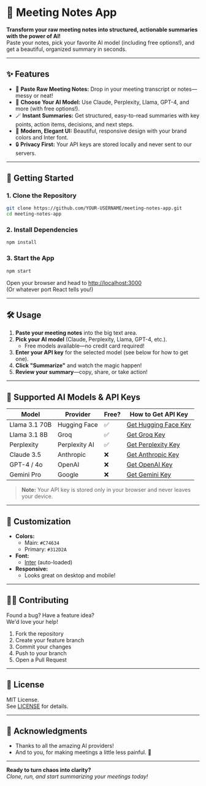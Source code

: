 # 📝 Meeting Notes App

**Transform your raw meeting notes into structured, actionable summaries with the power of AI!**  
Paste your notes, pick your favorite AI model (including free options!), and get a beautiful, organized summary in seconds.

---

## ✨ Features

- 🎤 **Paste Raw Meeting Notes:** Drop in your meeting transcript or notes—messy or neat!
- 🤖 **Choose Your AI Model:** Use Claude, Perplexity, Llama, GPT-4, and more (with free options!).
- 🪄 **Instant Summaries:** Get structured, easy-to-read summaries with key points, action items, decisions, and next steps.
- 🎨 **Modern, Elegant UI:** Beautiful, responsive design with your brand colors and Inter font.
- 🔒 **Privacy First:** Your API keys are stored locally and never sent to our servers.

---

## 🚀 Getting Started

### 1. **Clone the Repository**

```bash
git clone https://github.com/YOUR-USERNAME/meeting-notes-app.git
cd meeting-notes-app
```

### 2. **Install Dependencies**

```bash
npm install
```

### 3. **Start the App**

```bash
npm start
```

Open your browser and head to [http://localhost:3000](http://localhost:3000)  
(Or whatever port React tells you!)

---

## 🛠️ Usage

1. **Paste your meeting notes** into the big text area.
2. **Pick your AI model** (Claude, Perplexity, Llama, GPT-4, etc.).
   - Free models available—no credit card required!
3. **Enter your API key** for the selected model (see below for how to get one).
4. **Click "Summarize"** and watch the magic happen!
5. **Review your summary**—copy, share, or take action!

---

## 🔑 Supported AI Models & API Keys

| Model         | Provider        | Free? | How to Get API Key                |
|---------------|----------------|-------|-----------------------------------|
| Llama 3.1 70B | Hugging Face   | ✅    | [Get Hugging Face Key](https://huggingface.co/settings/tokens) |
| Llama 3.1 8B  | Groq           | ✅    | [Get Groq Key](https://console.groq.com/keys) |
| Perplexity    | Perplexity AI  | ✅    | [Get Perplexity Key](https://platform.perplexity.ai/account/api-keys) |
| Claude 3.5    | Anthropic      | ❌    | [Get Anthropic Key](https://console.anthropic.com/settings/keys) |
| GPT-4 / 4o    | OpenAI         | ❌    | [Get OpenAI Key](https://platform.openai.com/api-keys) |
| Gemini Pro    | Google         | ❌    | [Get Gemini Key](https://aistudio.google.com/app/apikey) |

> **Note:** Your API key is stored only in your browser and never leaves your device.

---

## 🎨 Customization

- **Colors:**  
  - Main: `#C74634`
  - Primary: `#312D2A`
- **Font:**  
  - [Inter](https://fonts.google.com/specimen/Inter) (auto-loaded)
- **Responsive:**  
  - Looks great on desktop and mobile!

---

## 🧑‍💻 Contributing

Found a bug? Have a feature idea?  
We'd love your help!

1. Fork the repository
2. Create your feature branch
3. Commit your changes
4. Push to your branch
5. Open a Pull Request

---

## 📝 License

MIT License.  
See [LICENSE](./LICENSE) for details.

---

## 🙏 Acknowledgments

- Thanks to all the amazing AI providers!
- And to you, for making meetings a little less painful. 🎉

---

**Ready to turn chaos into clarity?**  
_Clone, run, and start summarizing your meetings today!_
